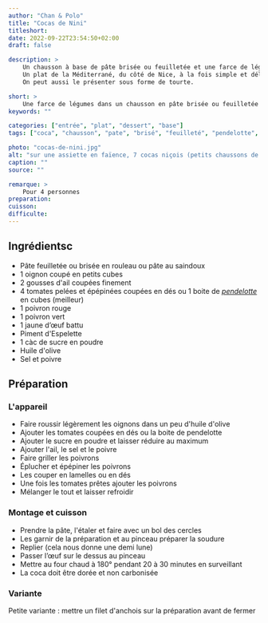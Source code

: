 ```yaml
---
author: "Chan & Polo"
title: "Cocas de Nini"
titleshort:
date: 2022-09-22T23:54:50+02:00
draft: false

description: >
    Un chausson à base de pâte brisée ou feuilletée et une farce de légumes, style ratatouille.<br>
    Un plat de la Méditerrané, du côté de Nice, à la fois simple et délicieux.<br>
    On peut aussi le présenter sous forme de tourte.

short: >
    Une farce de légumes dans un chausson en pâte brisée ou feuilletée
keywords: ""

categories: ["entrée", "plat", "dessert", "base"]
tags: ["coca", "chausson", "pate", "brisé", "feuilleté", "pendelotte", "tomate", "poivron", "piment", "espelette", "nice", "oignon", "anchois"]

photo: "cocas-de-nini.jpg"
alt: "sur une assiette en faïence, 7 cocas niçois (petits chaussons de pâte fourrés à la ratatouille)"
caption: ""
source: ""

remarque: >
    Pour 4 personnes
preparation: 
cuisson: 
difficulte:
---
```



## Ingrédientsc
- Pâte feuilletée ou brisée en rouleau ou pâte au saindoux
- 1 oignon coupé en petits cubes
- 2 gousses d'ail coupées finement
- 4 tomates pelées et épépinées coupées en dés ou 1 boite de *[pendelotte](https://www.semeur.fr/wiki/index.php?title=Tomate_Pendelotte)* en cubes (meilleur)
- 1 poivron rouge
- 1 poivron vert
- 1 jaune d’œuf battu
- Piment d'Espelette
- 1 càc de sucre en poudre
- Huile d'olive
- Sel et poivre
## Préparation
### L'appareil
- Faire roussir légèrement les oignons dans un peu d'huile d'olive
- Ajouter les tomates coupées en dés ou la boite de pendelotte
- Ajouter le sucre en poudre et laisser réduire au maximum
- Ajouter l'ail, le sel et le poivre
- Faire griller les poivrons
- Éplucher et épépiner les poivrons
- Les couper en lamelles ou en dés
- Une fois les tomates prêtes ajouter les poivrons
- Mélanger le tout et laisser refroidir
### Montage et cuisson
- Prendre la pâte, l'étaler et faire avec un bol des cercles
- Les garnir de la préparation et au pinceau préparer la soudure
- Replier (cela nous donne une demi lune)
- Passer l’œuf sur le dessus au pinceau
- Mettre au four chaud à 180° pendant 20 à 30 minutes en surveillant
- La coca doit être dorée et non carbonisée
### Variante
Petite variante : mettre un filet d'anchois sur la préparation avant de fermer